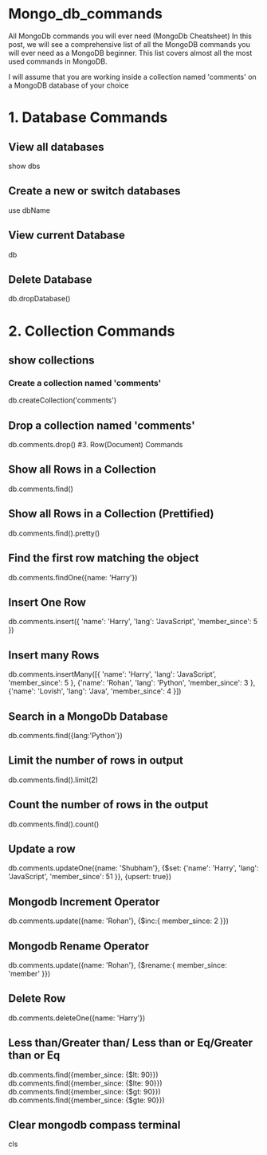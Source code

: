# Mongo_db_commands

All MongoDb commands you will ever need (MongoDb Cheatsheet)
In this post, we will see a comprehensive list of all the MongoDB commands you will ever need as a MongoDB beginner. This list covers almost all the most used commands in MongoDB.

I will assume that you are working inside a collection named 'comments' on a MongoDB database of your choice

# 1. Database Commands
## View all databases
show dbs
## Create a new or switch databases 
use dbName
## View current Database
db
## Delete Database 
db.dropDatabase()
# 2. Collection Commands
## show collections
### Create a collection named 'comments'
db.createCollection('comments')
## Drop a collection named 'comments'
db.comments.drop()
#3. Row(Document) Commands
## Show all Rows in a Collection 
db.comments.find()
## Show all Rows in a Collection (Prettified)
db.comments.find().pretty()
## Find the first row matching the object
db.comments.findOne({name: 'Harry'})
## Insert One Row
db.comments.insert({
    'name': 'Harry',
    'lang': 'JavaScript',
    'member_since': 5
 })
## Insert many Rows
db.comments.insertMany([{
    'name': 'Harry',
    'lang': 'JavaScript',
    'member_since': 5
    }, 
    {'name': 'Rohan',
    'lang': 'Python',
    'member_since': 3
    },
    {'name': 'Lovish',
    'lang': 'Java',
    'member_since': 4
}])

## Search in a MongoDb Database
db.comments.find({lang:'Python'})
## Limit the number of rows in output
db.comments.find().limit(2)
## Count the number of rows in the output
db.comments.find().count()
## Update a row
db.comments.updateOne({name: 'Shubham'},
{$set: {'name': 'Harry',
    'lang': 'JavaScript',
    'member_since': 51
}}, {upsert: true})
## Mongodb Increment Operator
db.comments.update({name: 'Rohan'},
{$inc:{
    member_since: 2
}})
## Mongodb Rename Operator
db.comments.update({name: 'Rohan'},
{$rename:{
    member_since: 'member'
}})
## Delete Row 
db.comments.deleteOne({name: 'Harry'})
## Less than/Greater than/ Less than or Eq/Greater than or Eq
db.comments.find({member_since: {$lt: 90}})
db.comments.find({member_since: {$lte: 90}})
db.comments.find({member_since: {$gt: 90}})
db.comments.find({member_since: {$gte: 90}})

## Clear mongodb compass terminal
cls


